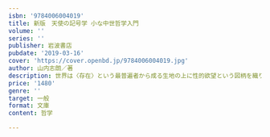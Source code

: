 ```yaml
---
isbn: '9784006004019'
title: 新版　天使の記号学 小な中世哲学入門
volume: ''
series: ''
publisher: 岩波書店
pubdate: '2019-03-16'
cover: 'https://cover.openbd.jp/9784006004019.jpg'
author: 山内志朗／著
description: 世界は〈存在〉という最普遍者から成る生地の上に性的欲望という図柄を織り込む．〈存在〉のエロティシズムに迫る中世哲学入門．
price: '1480'
genre: ''
target: 一般
format: 文庫
content: 哲学

---
```

